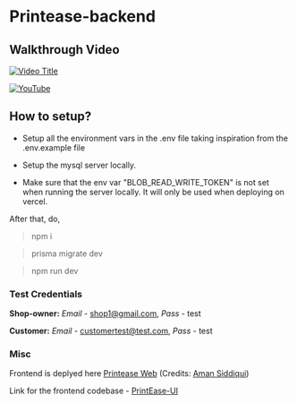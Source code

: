 # Printease-backend

## Walkthrough Video

[![Video Title](http://img.youtube.com/vi/ILdctlz-VvI/0.jpg)](https://www.youtube.com/watch?v=ILdctlz-VvI)

[![YouTube](https://img.shields.io/badge/YouTube-FF0000?style=for-the-badge&logo=youtube&logoColor=white)](https://youtu.be/ILdctlz-VvI)

## How to setup?

- Setup all the environment vars in the .env file taking inspiration from the .env.example file

- Setup the mysql server locally.

- Make sure that the env var "BLOB_READ_WRITE_TOKEN" is not set when running the server locally. It will only be used when deploying on vercel.

After that, do,

> npm i

> prisma migrate dev

> npm run dev

### Test Credentials

**Shop-owner:** _Email_ - shop1@gmail.com, _Pass_ - test

**Customer:** _Email_ - customertest@test.com, _Pass_ - test

### Misc

Frontend is deplyed here [Printease Web](https://print-ease.netlify.app)
(Credits: [Aman Siddiqui](https://github.com/Aman-Sidd))

Link for the frontend codebase - [PrintEase-UI](https://github.com/Aman-Sidd/PrintEase)
